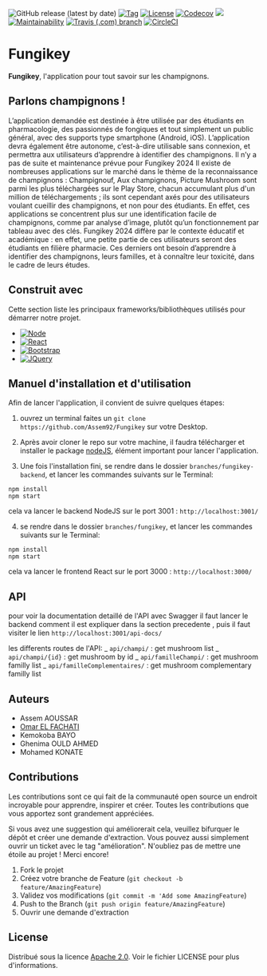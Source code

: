 ![GitHub release (latest by date)](https://img.shields.io/github/v/release/Assem92/Fungikey)
[![Tag](https://img.shields.io/github/tag/Assem92/Fungikey.svg?label=tag&style=flat-square)](build.gradle)
[![License](https://img.shields.io/github/license/Assem92/template-java-project.svg?style=flat-square)](LICENSE)
[![Codecov](https://img.shields.io/codecov/c/github/Assem92/Fungikey)](codcov)
<a href="https://www.codacy.com/gh/Assem92/Fungikey/dashboard?utm_source=github.com&amp;utm_medium=referral&amp;utm_content=Assem92/Fungikey&amp;utm_campaign=Badge_Grade"><img src="https://app.codacy.com/project/badge/Grade/a4e163d604aa457b8374bec4c79e0d44"/></a>
[![Maintainability](https://api.codeclimate.com/v1/badges/0deb4ad01a8bd65f4c5c/maintainability)](https://codeclimate.com/github/Assem92/Fungikey/maintainability)
[![Travis (.com) branch](https://img.shields.io/travis/com/Assem92/Fungikey/master)](https://app.travis-ci.com/github/Assem92/Fungikey/builds)
[![CircleCI](https://dl.circleci.com/status-badge/img/gh/Assem92/Fungikey/tree/master.svg?style=svg)](https://dl.circleci.com/status-badge/redirect/gh/Assem92/Fungikey/tree/master)

# Fungikey

**Fungikey**, l'application pour tout savoir sur les champignons.

## Parlons champignons !

L’application demandée est destinée à être utilisée par des étudiants en pharmacologie, des passionnés de fongiques et tout simplement un public général, avec des supports type smartphone (Android, iOS). L’application devra également être autonome, c’est-à-dire utilisable sans connexion, et permettra aux utilisateurs d’apprendre à identifier des champignons.
Il n’y a pas de suite et maintenance prévue pour Fungikey 2024
Il existe de nombreuses applications sur le marché dans le thème de la reconnaissance de champignons : Champignouf, Aux champignons, Picture Mushroom sont parmi les plus téléchargées sur le Play Store, chacun accumulant plus d'un million de téléchargements ; ils sont cependant axés pour des utilisateurs voulant cueillir des champignons, et non pour des étudiants. En effet, ces applications se concentrent plus sur une identification facile de champignons, comme par analyse d’image, plutôt qu’un fonctionnement par tableau avec des clés. Fungikey 2024 diffère par le contexte éducatif et académique : en effet, une petite partie de ces utilisateurs seront des étudiants en filière pharmacie. Ces derniers ont besoin d’apprendre à identifier des champignons, leurs familles, et à connaître leur toxicité, dans le cadre de leurs études.

## Construit avec

Cette section liste les principaux frameworks/bibliothèques utilisés pour démarrer notre projet.

- [![Node][node.js]][node-url]
- [![React][react.js]][react-url]
- [![Bootstrap][bootstrap.com]][bootstrap-url]
- [![JQuery][jquery.com]][jquery-url]

## Manuel d'installation et d'utilisation

Afin de lancer l'application, il convient de suivre quelques étapes:

1. ouvrez un terminal faites un `git clone https://github.com/Assem92/Fungikey` sur votre Desktop.

2. Après avoir cloner le repo sur votre machine, il faudra télécharger et installer le package [nodeJS](https://nodejs.org/fr/download/current/), élément important pour lancer l'application.

3. Une fois l'installation fini, se rendre dans le dossier `branches/fungikey-backend`, et lancer les commandes suivants sur le Terminal:

```
npm install
npm start
```

cela va lancer le backend NodeJS sur le port 3001 : `http://localhost:3001/`

4. se rendre dans le dossier `branches/fungikey`, et lancer les commandes suivants sur le Terminal:

```
npm install
npm start
```

cela va lancer le frontend React sur le port 3000 : `http://localhost:3000/`

## API

pour voir la documentation detaillé de l'API avec Swagger il faut lancer le backend comment il est expliquer dans la section precedente , puis il faut visiter le lien `http://localhost:3001/api-docs/`

les differents routes de l'API:
_ `api/champi/` : get mushroom list
_ `api/champi/{id}` : get mushroom by id
_ `api/familleChampi/` : get mushroom familly list
_ `api/familleComplementaires/` : get mushroom complementary familly list

## Auteurs

- Assem AOUSSAR
- [Omar EL FACHATI](https://github.com/ofachati)
- Kemokoba BAYO
- Ghenima OULD AHMED
- Mohamed KONATE

## Contributions

Les contributions sont ce qui fait de la communauté open source un endroit incroyable pour apprendre, inspirer et créer. Toutes les contributions que vous apportez sont grandement appréciées.

Si vous avez une suggestion qui améliorerait cela, veuillez bifurquer le dépôt et créer une demande d'extraction. Vous pouvez aussi simplement ouvrir un ticket avec le tag "amélioration". N'oubliez pas de mettre une étoile au projet ! Merci encore!

1. Fork le projet
2. Créez votre branche de Feature (`git checkout -b feature/AmazingFeature`)
3. Validez vos modifications (`git commit -m 'Add some AmazingFeature`)
4. Push to the Branch (`git push origin feature/AmazingFeature`)
5. Ouvrir une demande d'extraction

<!-- LICENSE -->

## License

Distribué sous la licence [Apache 2.0](https://www.apache.org/licenses/LICENSE-2.0). Voir le fichier LICENSE pour plus d'informations.

<!-- MARKDOWN LINKS & IMAGES -->
<!-- https://www.markdownguide.org/basic-syntax/#reference-style-links -->

[node.js]: https://img.shields.io/badge/Node-000000?style=for-the-badge&logo=nextdotjs&logoColor=white
[node-url]: https://nodejs.org/en/
[react.js]: https://img.shields.io/badge/React-20232A?style=for-the-badge&logo=react&logoColor=61DAFB
[react-url]: https://reactjs.org/
[bootstrap.com]: https://img.shields.io/badge/Bootstrap-563D7C?style=for-the-badge&logo=bootstrap&logoColor=white
[bootstrap-url]: https://getbootstrap.com
[jquery.com]: https://img.shields.io/badge/jQuery-0769AD?style=for-the-badge&logo=jquery&logoColor=white
[jquery-url]: https://jquery.com
